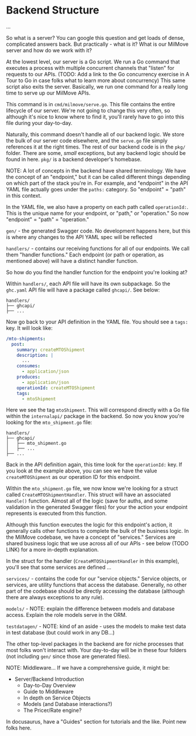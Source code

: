 # Backend Structure
...


So what is a server? You can google this question and get loads of dense, complicated answers back. But practically - what is it? What is our MilMove server and how do we work with it?

At the lowest level, our server is a Go script. We run a Go command that executes a process with multiple concurrent channels that "listen" for requests to our APIs. (TODO: Add a link to the Go concurrency exercise in A Tour to Go in case folks what to learn more about concurrency) This same script also exits the server. Basically, we run one command for a really long time to serve up our MilMove APIs.

This command is in `cmd/milmove/serve.go`. This file contains the entire lifecycle of our server. We're not going to change this very often, so although it's nice to know where to find it, you'll rarely have to go into this file during your day-to-day.

Naturally, this command doesn't handle all of our backend logic. We store the bulk of our server code elsewhere, and the `serve.go` file simply references it at the right times. The rest of our backend code is in the `pkg/` folder. There are some, _small_ exceptions, but any backend logic should be found in here. `pkg/` is a backend developer's homebase.

NOTE: A lot of concepts in the backend have shared terminology. We have the concept of an "endpoint," but it can be called different things depending on which part of the stack you're in. For example, and "endpoint" in the API YAML file actually goes under the `paths:` category. So "endpoint" = "path" in this context.

In the YAML file, we also have a property on each path called `operationId:`. This is the unique name for your endpoint, or "path," or "operation." So now "endpoint" = "path" = "operation."



`gen/` - the generated Swagger code. No development happens here, but this is where any changes to the API YAML spec will be reflected

`handlers/` - contains our receiving functions for all of our endpoints. We call them "handler functions." Each endpoint (or path or operation, as mentioned above) will have a distinct handler function.

So how do you find the handler function for the endpoint you're looking at?

Within `handlers/`, each API file will have its own subpackage. So the `ghc.yaml` API file will have a package called `ghcapi/`. See below:

```
handlers/
├── ghcapi/
├── ...
```

Now go back to your API definition in the YAML file. You should see a `tags:` key. It will look like:

```yaml
/mto-shipments:  
  post:  
    summary: createMTOShipment  
    description: |  
      ...
    consumes:  
      - application/json  
    produces:  
      - application/json  
    operationId: createMTOShipment  
    tags:  
      - mtoShipment
```

Here we see the tag `mtoShipment`. This will correspond directly with a Go file within the `internalapi/` package in the backend. So now you know you're looking for the `mto_shipment.go` file:

```
handlers/
├── ghcapi/
│   ├── mto_shipment.go
│   ├── ...
├── ...
```

Back in the API definition again, this time look for the `operationId:` key. If you look at the example above, you can see we have the value `createMTOShipment` as our operation ID for this endpoint.

Within the `mto_shipment.go` file, we now know we're looking for a struct called `CreateMTOShipmentHandler`. This struct will have an associated `Handle()` function. Almost all of the logic (save for auths, and some validation in the generated Swagger files) for your the action your endpoint represents is executed from this function. 

Although this function executes the logic for this endpoint's action, it generally calls other functions to complete the bulk of the business logic. In the MilMove codebase, we have a concept of "services." Services are shared business logic that we use across all of our APIs - see below (TODO LINK) for a more in-depth explanation.

In the struct for the handler (`CreateMTOShipmentHandler` in this example), you'll see that some services are defined ... 

`services/` - contains the code for our "service objects." Service objects, or services, are utility functions that access the database. Generally, no other part of the codebase should be directly accessing the database (although there are always exceptions to any rule).

`models/` - NOTE: explain the difference between models and database access. Explain the role models serve in the ORM.

`testdatagen/` - NOTE: kind of an aside - uses the models to make test data in test database (but could work in any DB...)

The other top-level packages in the backend are for niche processes that most folks won't interact with. Your day-to-day will be in these four folders (not including `gen/` since those are generated files).







NOTE: Middleware... If we have a comprehensive guide, it might be:
- Server/Backend Introduction
	- Day-to-Day Overview
	- Guide to Middleware
	- In depth on Service Objects
	- Models (and Database interactions?)
	- The Pricer/Rate engine?

In docusaurus, have a "Guides" section for tutorials and the like. Point new folks here.